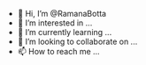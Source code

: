 - 👋 Hi, I’m @RamanaBotta
- 👀 I’m interested in ...
- 🌱 I’m currently learning ...
- 💞️ I’m looking to collaborate on ...
- 📫 How to reach me ...

<!---
RamanaBotta/RamanaBotta is a ✨ special ✨ repository because its `README.md` (this file) appears on your GitHub profile.
You can click the Preview link to take a look at your changes.
--->
